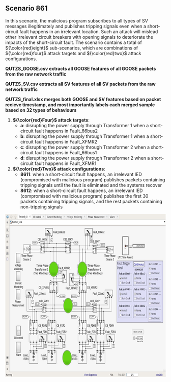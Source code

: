 ## Scenario 861
In this scenario, the malicious program subscribes to all types of SV messages illegitimately and publishes tripping signals even when a short-circuit fault happens in an irrelevant location. Such an attack will mislead other irrelevant circuit breakers with opening signals to deteriorate the impacts of the short-circuit fault. The scenario contains a total of ${\color{red}eight}$ sub-scenarios, which are combinations of ${\color{red}four}$ attack targets and ${\color{red}two}$ attack configurations.

**QUTZS_GOOSE.csv extracts all GOOSE features of all GOOSE packets from the raw network traffic**

**QUTZS_SV.csv extracts all SV features of all SV packets from the raw network traffic**

**QUTZS_final.xlsx merges both GOOSE and SV features based on packet recieve timestamp, and most importantly labels each merged sample based on 32 types of behaviours**

1. **${\color{red}Four}$ attack targets**: 
   - **a**: disrupting the power supply through Transformer 1 when a short-circuit fault happens in Fault_66bus2
   - **b**: disrupting the power supply through Transformer 1 when a short-circuit fault happens in Fault_XFMR2
   - **c**: disrupting the power supply through Transformer 2 when a short-circuit fault happens in Fault_66bus1
   - **d**: disrupting the power supply through Transformer 2 when a short-circuit fault happens in Fault_XFMR1
2. **${\color{red}Two}$ attack configurations**:
   - **8611**: when a short-circuit fault happens, an irrelevant IED (compromised with malicious program) publishes packets containing tripping signals until the fault is eliminated and the systems recover
   - **8612**: when a short-circuit fault happens, an irrelevant IED (compromised with malicious program) publishes the first 30 packets containing tripping signals, and the rest packets containing non-tripping signals

<img src="https://github.com/CSCRC-SCREED/QUT-ZSS-2023/blob/main/PrimaryPlant.jpg" alt="" width="800" height="510" />
